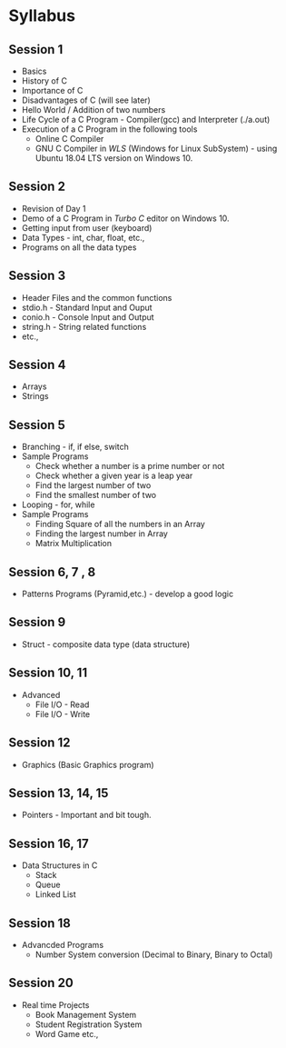 # Syllabus

## Session 1

 * Basics
  * History of C
  * Importance of C
  * Disadvantages of C (will see later) 
 * Hello World / Addition of two numbers
 * Life Cycle of a C Program - Compiler(gcc) and Interpreter (./a.out)
 * Execution of a C Program in the following tools
   * Online C Compiler
   * GNU C Compiler in *WLS* (Windows for Linux SubSystem) - using Ubuntu 18.04 LTS version on Windows 10.

## Session 2
 
 * Revision of Day 1
 * Demo of a C Program in *Turbo C* editor on Windows 10. 
 * Getting input from user (keyboard)
 * Data Types - int, char, float, etc., 
 * Programs on all the data types 

## Session 3

 * Header Files and the common functions
  * stdio.h - Standard Input and Ouput
  * conio.h - Console Input and Output
  * string.h - String related functions
  * etc., 

## Session 4

 * Arrays
 * Strings

## Session 5

 * Branching - if, if else, switch
 * Sample Programs
   * Check whether a number is a prime number or not
   * Check whether a given year is a leap year
   * Find the largest number of two
   * Find the smallest number of two
 * Looping - for, while
 * Sample Programs
   * Finding Square of all the numbers in an Array
   * Finding the largest number in Array
   * Matrix Multiplication
   
## Session 6, 7 , 8 

 * Patterns Programs (Pyramid,etc.) - develop a good logic 

## Session 9

 * Struct  - composite data type (data structure) 

## Session 10, 11

 * Advanced
   * File I/O - Read
   * File I/O - Write

## Session 12

 * Graphics (Basic Graphics program)

## Session 13, 14, 15
  
 * Pointers - Important and bit tough.

## Session 16, 17

* Data Structures in C
  * Stack
  * Queue
  * Linked List

## Session 18

 * Advancded Programs  
   * Number System conversion (Decimal to Binary, Binary to Octal)
 
## Session 20 
 
 * Real time Projects
   * Book Management System
   * Student Registration System
   * Word Game  etc.,

